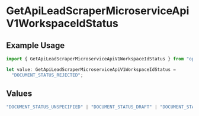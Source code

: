 # GetApiLeadScraperMicroserviceApiV1WorkspaceIdStatus

## Example Usage

```typescript
import { GetApiLeadScraperMicroserviceApiV1WorkspaceIdStatus } from "oppulence-backend-sdk/models/operations";

let value: GetApiLeadScraperMicroserviceApiV1WorkspaceIdStatus =
  "DOCUMENT_STATUS_REJECTED";
```

## Values

```typescript
"DOCUMENT_STATUS_UNSPECIFIED" | "DOCUMENT_STATUS_DRAFT" | "DOCUMENT_STATUS_IN_REVIEW" | "DOCUMENT_STATUS_APPROVED" | "DOCUMENT_STATUS_REJECTED" | "DOCUMENT_STATUS_EXPIRED" | "DOCUMENT_STATUS_ARCHIVED"
```